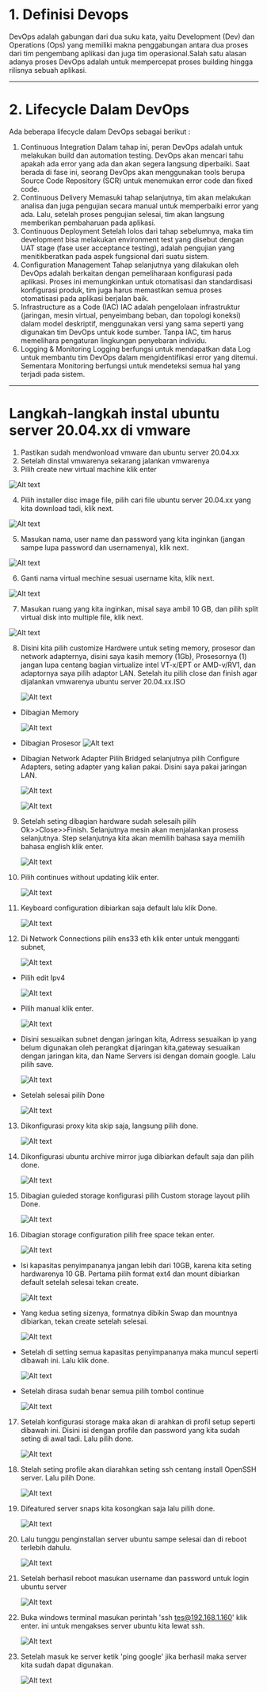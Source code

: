 # 1. Definisi Devops

DevOps adalah gabungan dari dua suku kata, yaitu Development (Dev) dan Operations (Ops) yang memiliki makna penggabungan antara dua proses dari tim pengembang aplikasi dan juga tim operasional.Salah satu alasan adanya proses DevOps adalah untuk mempercepat proses building hingga rilisnya sebuah aplikasi.

---
# 2. Lifecycle Dalam DevOps

Ada beberapa lifecycle dalam DevOps sebagai berikut :
1. Continuous Integration
Dalam tahap ini, peran DevOps adalah untuk melakukan build dan automation testing. DevOps akan mencari tahu apakah ada error yang ada dan akan segera langsung diperbaiki. Saat berada di fase ini, seorang DevOps akan menggunakan tools berupa Source Code Repository (SCR) untuk menemukan error code dan fixed code.
2. Continuous Delivery
Memasuki tahap selanjutnya, tim akan melakukan analisa dan juga pengujian secara manual untuk memperbaiki error yang ada. Lalu, setelah proses pengujian selesai, tim akan langsung memberikan pembaharuan pada aplikasi.
3. Continuous Deployment
Setelah lolos dari tahap sebelumnya, maka tim development bisa melakukan environment test yang disebut dengan UAT stage (fase user acceptance testing), adalah pengujian yang menitikberatkan pada aspek fungsional dari suatu sistem.
4. Configuration Management
Tahap selanjutnya yang dilakukan oleh DevOps adalah berkaitan dengan pemeliharaan konfigurasi pada aplikasi. Proses ini memungkinkan untuk otomatisasi dan standardisasi konfigurasi produk, tim juga harus memastikan semua proses otomatisasi pada aplikasi berjalan baik.
5. Infrastructure as a Code (IAC)
IAC adalah pengelolaan infrastruktur (jaringan, mesin virtual, penyeimbang beban, dan topologi koneksi) dalam model deskriptif, menggunakan versi yang sama seperti yang digunakan tim DevOps untuk kode sumber. Tanpa IAC, tim harus memelihara pengaturan lingkungan penyebaran individu. 
6. Logging & Monitoring
Logging berfungsi untuk mendapatkan data Log untuk membantu tim DevOps dalam mengidentifikasi error yang ditemui. Sementara Monitoring berfungsi untuk mendeteksi semua hal yang terjadi pada sistem.

---
# Langkah-langkah instal ubuntu server 20.04.xx di vmware

1.	Pastikan sudah mendwonload vmware dan ubuntu server 20.04.xx
2.	Setelah dinstal vmwarenya sekarang jalankan vmwarenya
3.	Pilih create new virtual machine klik enter

![Alt text](img/1%20-%20Copy.png)

4.	Pilih installer disc image file, pilih cari file ubuntu server 20.04.xx yang kita download tadi, klik next.

![Alt text](img/2%20-%20Copy.png)

5.	Masukan nama, user name dan password yang kita inginkan (jangan sampe lupa password dan usernamenya), klik next.

![Alt text](img/3%20-%20Copy.png)

6.	Ganti nama virtual mechine sesuai username kita, klik next.

![Alt text](img/4%20-%20Copy.png)

7.	Masukan ruang yang kita inginkan, misal saya ambil 10 GB, dan pilih split virtual disk into multiple file, klik next.

![Alt text](img/5%20-%20Copy.png)

8.	Disini kita pilih customize Hardwere untuk seting memory, prosesor dan network adapternya, disini saya kasih memory (1Gb), Prosesornya (1) jangan lupa centang bagian virtualize intel VT-x/EPT or AMD-v/RV1, dan adaptornya saya pilih adaptor LAN. Setelah itu pilih close dan finish agar dijalankan vmwarenya ubuntu server 20.04.xx.ISO

    ![Alt text](img/6%20-%20Copy.png)

 - Dibagian Memory 
 
    ![Alt text](img/7%20-%20Copy.png)

- Dibagian Prosesor
    ![Alt text](img/8%20-%20Copy.png)

- Dibagian Network Adapter Pilih Bridged selanjutnya pilih Configure Adapters, seting adapter yang kalian pakai. Disini saya pakai jaringan LAN.

    ![Alt text](img/9%20-%20Copy.png)

    ![Alt text](img/10%20-%20Copy.png)

9.	Setelah seting dibagian hardware sudah selesaih pilih Ok>>Close>>Finish. Selanjutnya mesin akan menjalankan prosess selanjutnya. Step selanjutnya kita akan memilih bahasa saya memilih bahasa english klik enter.

    ![Alt text](img/11%20-%20Copy.png)

10.	Pilih continues without updating klik enter.

    ![Alt text](img/12%20-%20Copy.png)


11.	Keyboard configuration dibiarkan saja default lalu klik Done.

    ![Alt text](img/13%20-%20Copy.png)

12.	Di Network Connections pilih ens33 eth klik enter untuk mengganti subnet, 

    ![Alt text](img/14%20-%20Copy.png)

- Pilih edit Ipv4

    ![Alt text](img/15%20-%20Copy.png)

-	Pilih manual klik enter.

    ![Alt text](img/16%20-%20Copy.png)


- Disini sesuaikan subnet dengan jaringan kita, Adrress sesuaikan ip yang belum digunakan oleh perangkat dijaringan kita,gateway sesuaikan dengan jaringan kita, dan Name Servers isi dengan domain google. Lalu pilih save.

    ![Alt text](img/17.png)

- Setelah selesai pilih Done

    ![Alt text](img/18%20-%20Copy.png)

13.	Dikonfigurasi proxy kita skip saja, langsung pilih done.

    ![Alt text](img/19%20-%20Copy.png)

14.	Dikonfigurasi ubuntu archive mirror juga dibiarkan default saja dan pilih done.

    ![Alt text](img/20%20-%20Copy.png)

15.	Dibagian guieded storage konfigurasi pilih Custom storage layout pilih Done.

    ![Alt text](img/21%20-%20Copy.png)

16.	Dibagian storage configuration pilih free space tekan enter.

    ![Alt text](img/22%20-%20Copy.png)

- Isi kapasitas penyimpananya jangan lebih dari 10GB, karena kita seting hardwarenya 10 GB. Pertama pilih format  ext4 dan mount dibiarkan default setelah selesai tekan create.

    ![Alt text](img/23%20-%20Copy.png)

- Yang kedua seting sizenya, formatnya dibikin Swap dan mountnya dibiarkan, tekan create setelah selesai.

    ![Alt text](img/24%20-%20Copy.png)

- Setelah di setting semua kapasitas penyimpananya maka muncul seperti dibawah ini. Lalu klik done.

    ![Alt text](img/25%20-%20Copy.png)

- Setelah dirasa sudah benar semua pilih tombol continue 

    ![Alt text](img/26%20-%20Copy.png)

17.	Setelah konfigurasi storage maka akan di arahkan di profil setup seperti dibawah ini. Disini isi dengan profile dan password yang kita sudah seting di awal tadi. Lalu pilih done.

    ![Alt text](img/27%20-%20Copy.png)

18.	Stelah seting profile akan diarahkan seting ssh centang install OpenSSH server. Lalu pilih Done.

    ![Alt text](img/28%20-%20Copy.png)

19.	Difeatured server snaps kita kosongkan saja lalu pilih done.

    ![Alt text](img/29%20-%20Copy.png)

20.	Lalu tunggu penginstallan server ubuntu sampe selesai dan di reboot terlebih dahulu.

    ![Alt text](img/32%20-%20Copy.png)

21.	Setelah berhasil reboot masukan username dan password untuk login  ubuntu server

    ![Alt text](img/31.png)


22. Buka windows terminal masukan perintah 'ssh tes@192.168.1.160' klik enter. ini untuk mengakses server ubuntu kita lewat ssh.

    ![Alt text](img/34.png)

23. Setelah masuk ke server ketik 'ping google' jika berhasil maka server kita sudah dapat digunakan.

    ![Alt text](img/35.png)

